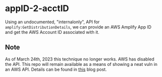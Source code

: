 # appID-2-acctID

Using an undocumented, "internalonly", API for `amplify:GetDistributionDetails`, we can provide an AWS Amplify App ID and get the AWS Account ID associated with it.

## Note

As of March 24th, 2023 this technique no longer works. AWS has disabled the API. This repo will remain available as a means of showing a neat vuln in an AWS API. Details can be found in [this](https://frichetten.com/blog/undocumented-amplify-api-leak-account-id/) blog post.
